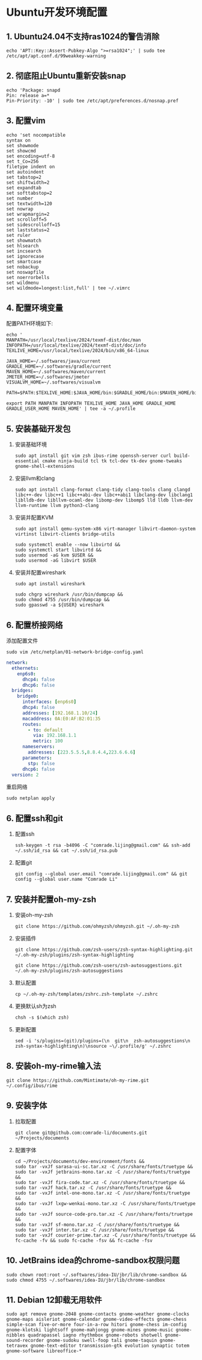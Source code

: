# Ubuntu开发环境配置

## 1. Ubuntu24.04不支持ras1024的警告消除

```shell
echo 'APT::Key::Assert-Pubkey-Algo ">=rsa1024";' | sudo tee /etc/apt/apt.conf.d/99weakkey-warning
```

## 2. 彻底阻止Ubuntu重新安装snap

```shell
echo 'Package: snapd
Pin: release a=*
Pin-Priority: -10' | sudo tee /etc/apt/preferences.d/nosnap.pref
```

## 3. 配置vim

```shell
echo 'set nocompatible
syntax on
set showmode
set showcmd
set encoding=utf-8
set t_Co=256
filetype indent on
set autoindent
set tabstop=2
set shiftwidth=2
set expandtab
set softtabstop=2
set number
set textwidth=120
set nowrap
set wrapmargin=2
set scrolloff=5
set sidescrolloff=15
set laststatus=2
set ruler
set showmatch
set hlsearch
set incsearch
set ignorecase
set smartcase
set nobackup
set noswapfile
set noerrorbells
set wildmenu
set wildmode=longest:list,full' | tee ~/.vimrc
```

## 4. 配置环境变量

配置PATH环境如下:

```shell
echo '
MANPATH=/usr/local/texlive/2024/texmf-dist/doc/man
INFOPATH=/usr/local/texlive/2024/texmf-dist/doc/info
TEXLIVE_HOME=/usr/local/texlive/2024/bin/x86_64-linux

JAVA_HOME=~/.softwares/java/current
GRADLE_HOME=~/.softwares/gradle/current
MAVEN_HOME=~/.softwares/maven/current
JMETER_HOME=~/.softwares/jmeter
VISUALVM_HOME=~/.softwares/visualvm

PATH=$PATH:$TEXLIVE_HOME:$JAVA_HOME/bin:$GRADLE_HOME/bin:$MAVEN_HOME/bin:$JMETER_HOME/bin:$VISUALVM_HOME/bin

export PATH MANPATH INFOPATH TEXLIVE_HOME JAVA_HOME GRADLE_HOME GRADLE_USER_HOME MAVEN_HOME' | tee -a ~/.profile
```

## 5. 安装基础开发包

1. 安装基础环境

    ```shell
    sudo apt install git vim zsh ibus-rime openssh-server curl build-essential cmake ninja-build tcl tk tcl-dev tk-dev gnome-tweaks gnome-shell-extensions 
    ```

2. 安装llvm和clang

    ```shell
    sudo apt install clang-format clang-tidy clang-tools clang clangd libc++-dev libc++1 libc++abi-dev libc++abi1 libclang-dev libclang1 liblldb-dev libllvm-ocaml-dev libomp-dev libomp5 lld lldb llvm-dev llvm-runtime llvm python3-clang
    ```

3. 安装并配置KVM

    ```shell
    sudo apt install qemu-system-x86 virt-manager libvirt-daemon-system virtinst libvirt-clients bridge-utils
    ```

    ```shell
    sudo systemctl enable --now libvirtd && 
    sudo systemctl start libvirtd && 
    sudo usermod -aG kvm $USER && 
    sudo usermod -aG libvirt $USER
    ```

4. 安装并配置wireshark

    ```shell
    sudo apt install wireshark
    ```

    ```shell
    sudo chgrp wireshark /usr/bin/dumpcap && 
    sudo chmod 4755 /usr/bin/dumpcap && 
    sudo gpasswd -a ${USER} wireshark
    ```

## 6. 配置桥接网络

添加配置文件

```shell
sudo vim /etc/netplan/01-network-bridge-config.yaml
```

```yaml
network:
  ethernets:
    enp6s0:
      dhcp4: false
      dhcp6: false
  bridges:
    bridge0:
      interfaces: [enp6s0]
      dhcp4: false
      addresses: [192.168.1.10/24]
      macaddress: 0A:E0:AF:B2:01:35
      routes:
        - to: default
          via: 192.168.1.1
          metric: 100
      nameservers:
        addresses: [223.5.5.5,8.8.4.4,223.6.6.6]
      parameters:
        stp: false
      dhcp6: false
  version: 2
```

重启网络

```shell
sudo netplan apply
```

## 6. 配置ssh和git

1. 配置ssh

    ```shell
    ssh-keygen -t rsa -b4096 -C "comrade.lijing@gmail.com" && ssh-add ~/.ssh/id_rsa && cat ~/.ssh/id_rsa.pub
    ```

2. 配置git

    ```shell
    git config --global user.email "comrade.lijing@gmail.com" && git config --global user.name "Comrade Li"
    ```

## 7. 安装并配置oh-my-zsh

1. 安装oh-my-zsh

    ```shell
    git clone https://github.com/ohmyzsh/ohmyzsh.git ~/.oh-my-zsh
    ```

2. 安装插件

    ```shell
    git clone https://github.com/zsh-users/zsh-syntax-highlighting.git ~/.oh-my-zsh/plugins/zsh-syntax-highlighting
    ```

    ```shell
    git clone https://github.com/zsh-users/zsh-autosuggestions.git ~/.oh-my-zsh/plugins/zsh-autosuggestions
    ```

3. 默认配置

    ```shell
    cp ~/.oh-my-zsh/templates/zshrc.zsh-template ~/.zshrc
    ```

4. 更换默认sh为zsh

    ```shell
    chsh -s $(which zsh)
    ```

5. 更新配置

    ```shell
    sed -i 's/plugins=(git)/plugins=(\n  git\n  zsh-autosuggestions\n  zsh-syntax-highlighting\n)\nsource ~\/.profile/g' ~/.zshrc
    ```

## 8. 安装oh-my-rime输入法

```shell
git clone https://github.com/Mintimate/oh-my-rime.git ~/.config/ibus/rime
```

## 9. 安装字体

1. 拉取配置

    ```shell
    git clone git@github.com:comrade-li/documents.git ~/Projects/documents
    ```

2. 配置字体

    ```shell
    cd ~/Projects/documents/dev-environment/fonts && 
    sudo tar -vxJf sarasa-ui-sc.tar.xz -C /usr/share/fonts/truetype && 
    sudo tar -vxJf jetbrains-mono.tar.xz -C /usr/share/fonts/truetype && 
    sudo tar -vxJf fira-code.tar.xz -C /usr/share/fonts/truetype && 
    sudo tar -vxJf hack.tar.xz -C /usr/share/fonts/truetype && 
    sudo tar -vxJf intel-one-mono.tar.xz -C /usr/share/fonts/truetype && 
    sudo tar -vxJf lxgw-wenkai-mono.tar.xz -C /usr/share/fonts/truetype && 
    sudo tar -vxJf source-code-pro.tar.xz -C /usr/share/fonts/truetype && 
    sudo tar -vxJf sf-mono.tar.xz -C /usr/share/fonts/truetype && 
    sudo tar -vxJf inter.tar.xz -C /usr/share/fonts/truetype && 
    sudo tar -vxJf courier-prime.tar.xz -C /usr/share/fonts/truetype && 
    fc-cache -fv && sudo fc-cache -fsv && fc-cache -fsv
    ```

## 10. JetBrains idea的chrome-sandbox权限问题

```shell
sudo chown root:root ~/.softwares/idea-IU/jbr/lib/chrome-sandbox && sudo chmod 4755 ~/.softwares/idea-IU/jbr/lib/chrome-sandbox
```

## 11. Debian 12卸载无用软件

```shell
sudo apt remove gnome-2048 gnome-contacts gnome-weather gnome-clocks gnome-maps aisleriot gnome-calendar gnome-video-effects gnome-chess simple-scan five-or-more four-in-a-row hitori gnome-chess im-config gnome-klotski lightsoff gnome-mahjongg gnome-mines gnome-music gnome-nibbles quadrapassel iagno rhythmbox gnome-robots shotwell gnome-sound-recorder gnome-sudoku swell-foop tali gnome-taquin gnome-tetravex gnome-text-editor transmission-gtk evolution synaptic totem gnome-software libreoffice-*
```

